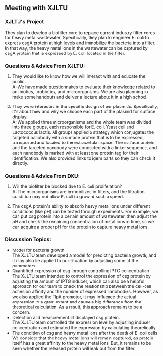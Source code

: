 ## Meeting with XJLTU

### XJLTU's Project

They plan to develop a biofilter core
to replace current industry filter cores for heavy metal wastewater.
Specifically, they plan to engineer E. coli to express csgA protein at high levels
and immobilize the bacteria into a filter.
In that way, the heavy metal ions in the wastewater can be captured by csgA protein
that is expressed by E. coli located in the filter.

### Questions & Advice From XJLTU:

1. They would like to know how we will interact with and educate the public.\
    A: We have made questionnaires to evaluate their knowledge related to antibiotics,
    probiotics, and microorganisms.
    We are also planning to make some handouts
    and deliver a lecture about it in a high school.

1. They were interested in the specific design of our plasmids.
    Specifically,
    it's about how and why we choose each part of the plasmid for surface display.\
    A: We applied three microorganisms
    and the whole team was divided into three groups,
    each responsible for E. coli,
    Yeast cell and Lactococcus lactis.
    All groups applied a strategy
    which conjugates the targeted nanobody with a surface protein that is to be expressed,
    transported and located to the extracellular space.
    The surface protein and the targeted nanobody were connected with a linker sequence,
    and each nanobody is marked with at least one protein tag for their identification.
    We also provided links to igem parts so they can check it directly.

### Questions & Advice From DKU:

1. Will the biofilter be blocked due to E. coli proliferation?\
    A: The microorganisms are immobilized in filters,
    and the filtration condition may not allow E. coli to grow at such a speed.

1. The csgA protein's ability to absorb heavy metal ions under different conditions
    (like pH) can be tested through experiments.
    For example, we can put csg protein into a certain amount of wastewater,
    then adjust the pH and check the remaining concentration of metal ions in time,
    so we can acquire a proper pH for the protein to capture heavy metal ions.

### Discussion Topics:

- Model for bacteria growth\
    The XJLTU team developed a model for predicting bacteria growth,
    and it may also be applied to our situation by adjusting some of the parameters.
- Quantified expression of csg through controlling IPTG concentration\
    The XJLTU team intended
    to control the expression of csg protein by adjusting the amount of IPTG inducer,
    which can also be a helpful approach for our team to check the relationship
    between the cell-cell adhesion affinity and the number of expressed nanobodies.
    However, as we also applied the TlpA promotor,
    it may influence the actual expression to a great extent
    and cause a big difference from the theoretical calculation.
    As a result, this approach remains to be a concern.
- Detection and measurement of displayed csg protein.\
    The XJLTU team controlled the expression level by adjusting inducer concentration
    and estimated the expression by calculating theoretically.
- The condition of csg and heavy metal ions after the death of E. coli cells\
    We consider that the heavy metal ions will remain captured,
    as protein itself has a great affinity to the heavy metal ions.
    But, it remains to be seen
    whether the released protein will leak out from the filter.
